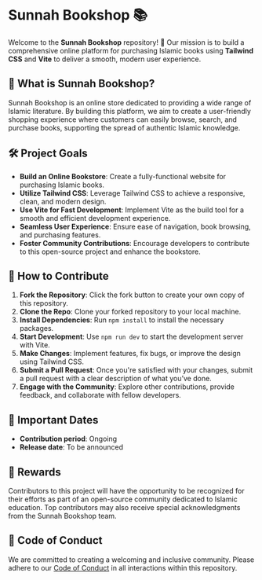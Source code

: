 # Sunnah Bookshop 📚

Welcome to the **Sunnah Bookshop** repository! 🎉 Our mission is to build a comprehensive online platform for purchasing Islamic books using **Tailwind CSS** and **Vite** to deliver a smooth, modern user experience.

## 🚀 What is Sunnah Bookshop?

Sunnah Bookshop is an online store dedicated to providing a wide range of Islamic literature. By building this platform, we aim to create a user-friendly shopping experience where customers can easily browse, search, and purchase books, supporting the spread of authentic Islamic knowledge.

## 🛠️ Project Goals

- **Build an Online Bookstore**: Create a fully-functional website for purchasing Islamic books.
- **Utilize Tailwind CSS**: Leverage Tailwind CSS to achieve a responsive, clean, and modern design.
- **Use Vite for Fast Development**: Implement Vite as the build tool for a smooth and efficient development experience.
- **Seamless User Experience**: Ensure ease of navigation, book browsing, and purchasing features.
- **Foster Community Contributions**: Encourage developers to contribute to this open-source project and enhance the bookstore.

## 🤝 How to Contribute

1. **Fork the Repository**: Click the fork button to create your own copy of this repository.
2. **Clone the Repo**: Clone your forked repository to your local machine.
3. **Install Dependencies**: Run `npm install` to install the necessary packages.
4. **Start Development**: Use `npm run dev` to start the development server with Vite.
5. **Make Changes**: Implement features, fix bugs, or improve the design using Tailwind CSS.
6. **Submit a Pull Request**: Once you're satisfied with your changes, submit a pull request with a clear description of what you’ve done.
7. **Engage with the Community**: Explore other contributions, provide feedback, and collaborate with fellow developers.

## 📅 Important Dates

- **Contribution period**: Ongoing
- **Release date**: To be announced

## 🎉 Rewards

Contributors to this project will have the opportunity to be recognized for their efforts as part of an open-source community dedicated to Islamic education. Top contributors may also receive special acknowledgments from the Sunnah Bookshop team.

## 📜 Code of Conduct

We are committed to creating a welcoming and inclusive community. Please adhere to our [Code of Conduct](link-to-code-of-conduct) in all interactions within this repository.
